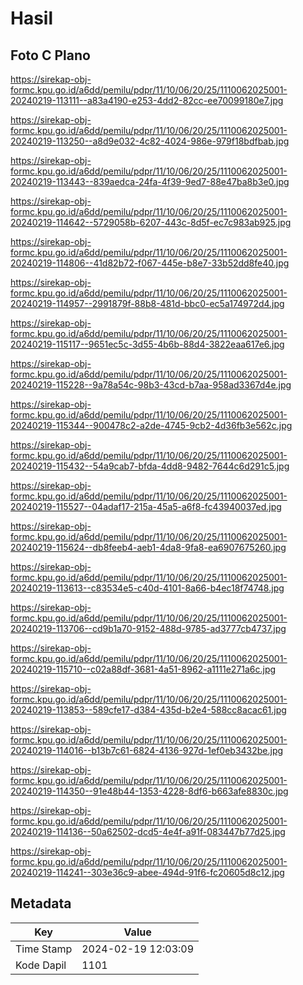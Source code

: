 # Hasil

## Foto C Plano

https://sirekap-obj-formc.kpu.go.id/a6dd/pemilu/pdpr/11/10/06/20/25/1110062025001-20240219-113111--a83a4190-e253-4dd2-82cc-ee70099180e7.jpg

https://sirekap-obj-formc.kpu.go.id/a6dd/pemilu/pdpr/11/10/06/20/25/1110062025001-20240219-113250--a8d9e032-4c82-4024-986e-979f18bdfbab.jpg

https://sirekap-obj-formc.kpu.go.id/a6dd/pemilu/pdpr/11/10/06/20/25/1110062025001-20240219-113443--839aedca-24fa-4f39-9ed7-88e47ba8b3e0.jpg

https://sirekap-obj-formc.kpu.go.id/a6dd/pemilu/pdpr/11/10/06/20/25/1110062025001-20240219-114642--5729058b-6207-443c-8d5f-ec7c983ab925.jpg

https://sirekap-obj-formc.kpu.go.id/a6dd/pemilu/pdpr/11/10/06/20/25/1110062025001-20240219-114806--41d82b72-f067-445e-b8e7-33b52dd8fe40.jpg

https://sirekap-obj-formc.kpu.go.id/a6dd/pemilu/pdpr/11/10/06/20/25/1110062025001-20240219-114957--2991879f-88b8-481d-bbc0-ec5a174972d4.jpg

https://sirekap-obj-formc.kpu.go.id/a6dd/pemilu/pdpr/11/10/06/20/25/1110062025001-20240219-115117--9651ec5c-3d55-4b6b-88d4-3822eaa617e6.jpg

https://sirekap-obj-formc.kpu.go.id/a6dd/pemilu/pdpr/11/10/06/20/25/1110062025001-20240219-115228--9a78a54c-98b3-43cd-b7aa-958ad3367d4e.jpg

https://sirekap-obj-formc.kpu.go.id/a6dd/pemilu/pdpr/11/10/06/20/25/1110062025001-20240219-115344--900478c2-a2de-4745-9cb2-4d36fb3e562c.jpg

https://sirekap-obj-formc.kpu.go.id/a6dd/pemilu/pdpr/11/10/06/20/25/1110062025001-20240219-115432--54a9cab7-bfda-4dd8-9482-7644c6d291c5.jpg

https://sirekap-obj-formc.kpu.go.id/a6dd/pemilu/pdpr/11/10/06/20/25/1110062025001-20240219-115527--04adaf17-215a-45a5-a6f8-fc43940037ed.jpg

https://sirekap-obj-formc.kpu.go.id/a6dd/pemilu/pdpr/11/10/06/20/25/1110062025001-20240219-115624--db8feeb4-aeb1-4da8-9fa8-ea6907675260.jpg

https://sirekap-obj-formc.kpu.go.id/a6dd/pemilu/pdpr/11/10/06/20/25/1110062025001-20240219-113613--c83534e5-c40d-4101-8a66-b4ec18f74748.jpg

https://sirekap-obj-formc.kpu.go.id/a6dd/pemilu/pdpr/11/10/06/20/25/1110062025001-20240219-113706--cd9b1a70-9152-488d-9785-ad3777cb4737.jpg

https://sirekap-obj-formc.kpu.go.id/a6dd/pemilu/pdpr/11/10/06/20/25/1110062025001-20240219-115710--c02a88df-3681-4a51-8962-a1111e271a6c.jpg

https://sirekap-obj-formc.kpu.go.id/a6dd/pemilu/pdpr/11/10/06/20/25/1110062025001-20240219-113853--589cfe17-d384-435d-b2e4-588cc8acac61.jpg

https://sirekap-obj-formc.kpu.go.id/a6dd/pemilu/pdpr/11/10/06/20/25/1110062025001-20240219-114016--b13b7c61-6824-4136-927d-1ef0eb3432be.jpg

https://sirekap-obj-formc.kpu.go.id/a6dd/pemilu/pdpr/11/10/06/20/25/1110062025001-20240219-114350--91e48b44-1353-4228-8df6-b663afe8830c.jpg

https://sirekap-obj-formc.kpu.go.id/a6dd/pemilu/pdpr/11/10/06/20/25/1110062025001-20240219-114136--50a62502-dcd5-4e4f-a91f-083447b77d25.jpg

https://sirekap-obj-formc.kpu.go.id/a6dd/pemilu/pdpr/11/10/06/20/25/1110062025001-20240219-114241--303e36c9-abee-494d-91f6-fc20605d8c12.jpg


## Metadata

| Key        | Value               |
| ---------- | ------------------- |
| Time Stamp | 2024-02-19 12:03:09 |
| Kode Dapil | 1101                |



